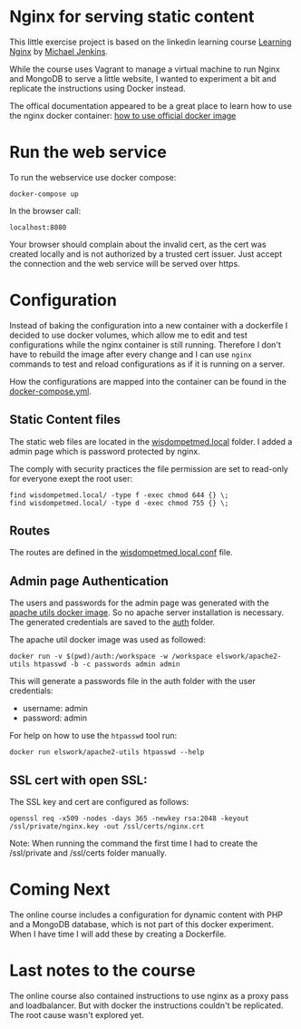 # Nginx for serving static content

This little exercise project is based on the linkedin learning course [Learning Nginx](https://www.linkedin.com/learning/learning-nginx) by [Michael Jenkins](https://www.linkedin.com/in/michaelpjenkins). 

While the course uses Vagrant to manage a virtual machine to run  Nginx and MongoDB to serve a little website, I wanted to experiment a bit and replicate the instructions using Docker instead.  

The offical documentation appeared to be a great place to learn how to use the nginx docker container: [how to use official docker image](https://www.docker.com/blog/how-to-use-the-official-nginx-docker-image/)

# Run the web service

To run the webservice use docker compose:

	docker-compose up

In the browser call:

	localhost:8080

Your browser should complain about the invalid cert, as the cert was created locally and is not authorized by a trusted cert issuer. Just accept the connection and the web service will be served over https. 

# Configuration

Instead of baking the configuration into a new container with a dockerfile I decided to use docker volumes, which allow me to edit and test configurations while the nginx container is still running. Therefore I don't have to rebuild the image after every change and I can use `nginx` commands to test and reload configurations as if it is running on a server.

How the configurations are mapped into the container can be found in the [docker-compose.yml](docker-compose.yml).

## Static Content files

The static web files are located in the [wisdompetmed.local](wisdompetmed.local) folder. I added a admin page which is password protected by nginx.

The comply with security practices the file permission are set to read-only for everyone exept the root user:

	find wisdompetmed.local/ -type f -exec chmod 644 {} \;
	find wisdompetmed.local/ -type d -exec chmod 755 {} \;

## Routes

The routes are defined in the [wisdompetmed.local.conf](conf.d/wisdompetmed.local.conf) file. 

## Admin page Authentication

The users and passwords for the admin page was generated with the [apache utils docker image](https://hub.docker.com/r/elswork/apache2-utils). So no apache server installation is necessary. The generated credentials are saved to the [auth](auth/) folder. 

The apache util docker image was used as followed:

	docker run -v $(pwd)/auth:/workspace -w /workspace elswork/apache2-utils htpasswd -b -c passwords admin admin

This will generate a passwords file in the auth folder with the user credentials:

- username: admin
- password: admin

For help on how to use the `htpasswd` tool run:

	docker run elswork/apache2-utils htpasswd --help

## SSL cert with open SSL:

The SSL key and cert are configured as follows:

	openssl req -x509 -nodes -days 365 -newkey rsa:2048 -keyout /ssl/private/nginx.key -out /ssl/certs/nginx.crt 

Note: When running the command the first time I had to create the /ssl/private and /ssl/certs folder manually. 

# Coming Next
The online course includes a configuration for dynamic content with PHP and a MongoDB database, which is not part of this docker experiment. When I have time I will add these by creating a Dockerfile. 

# Last notes to the course
The online course also contained instructions to use nginx as a proxy pass and loadbalancer. But with docker the instructions couldn't be replicated. The root cause wasn't explored yet. 